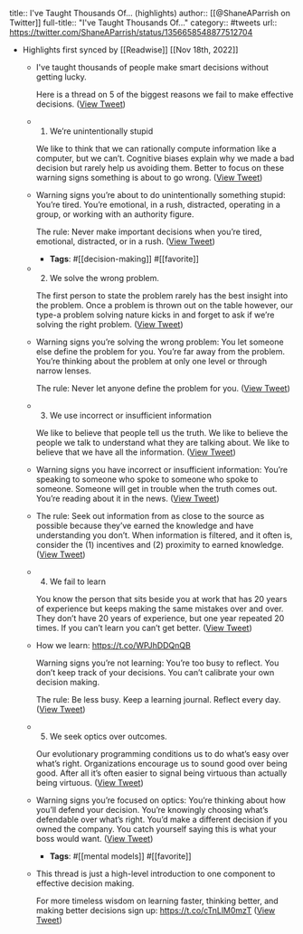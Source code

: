 title:: I've Taught Thousands Of... (highlights)
author:: [[@ShaneAParrish on Twitter]]
full-title:: "I've Taught Thousands Of..."
category:: #tweets
url:: https://twitter.com/ShaneAParrish/status/1356658548877512704

- Highlights first synced by [[Readwise]] [[Nov 18th, 2022]]
	- I've taught thousands of people make smart decisions without getting lucky. 
	  
	  Here is a thread on 5 of the biggest reasons we fail to make effective decisions. ([View Tweet](https://twitter.com/ShaneAParrish/status/1356658536751779844))
	- 1. We’re unintentionally stupid
	  
	  We like to think that we can rationally compute information like a computer, but we can’t. Cognitive biases explain why we made a bad decision but rarely help us avoiding them. Better to focus on these warning signs something is about to go wrong. ([View Tweet](https://twitter.com/ShaneAParrish/status/1356658537628389382))
	- Warning signs you’re about to do unintentionally something stupid: You’re tired. You’re emotional, in a rush, distracted, operating in a group, or working with an authority figure. 
	  
	  The rule: Never make important decisions when you’re tired, emotional, distracted, or in a rush. ([View Tweet](https://twitter.com/ShaneAParrish/status/1356658538731479043))
		- **Tags**: #[[decision-making]] #[[favorite]]
	- 2. We solve the wrong problem. 
	  
	  The first person to state the problem rarely has the best insight into the problem. Once a problem is thrown out on the table however, our type-a problem solving nature kicks in and forget to ask if we’re solving the right problem. ([View Tweet](https://twitter.com/ShaneAParrish/status/1356658539704557571))
	- Warning signs you’re solving the wrong problem: You let someone else define the problem for you. You’re far away from the problem. You’re thinking about the problem at only one level or through narrow lenses. 
	  
	  The rule: Never let anyone define the problem for you. ([View Tweet](https://twitter.com/ShaneAParrish/status/1356658540698599429))
	- 3. We use incorrect or insufficient information
	  
	  We like to believe that people tell us the truth. We like to believe the people we talk to understand what they are talking about. We like to believe that we have all the information. ([View Tweet](https://twitter.com/ShaneAParrish/status/1356658541805899777))
	- Warning signs you have incorrect or insufficient information: You’re speaking to someone who spoke to someone who spoke to someone. Someone will get in trouble when the truth comes out. You’re reading about it in the news. ([View Tweet](https://twitter.com/ShaneAParrish/status/1356658542741184513))
	- The rule: Seek out information from as close to the source as possible because they’ve earned the knowledge and have understanding you don’t. When information is filtered, and it often is, consider the (1) incentives and (2) proximity to earned knowledge. ([View Tweet](https://twitter.com/ShaneAParrish/status/1356658543873695747))
	- 4. We fail to learn
	  
	  You know the person that sits beside you at work that has 20 years of experience but keeps making the same mistakes over and over. They don’t have 20 years of experience, but one year repeated 20 times. If you can’t learn you can’t get better. ([View Tweet](https://twitter.com/ShaneAParrish/status/1356658544834150404))
	- How we learn: https://t.co/WPJhDDQnQB
	  
	  Warning signs you’re not learning: You’re too busy to reflect. You don’t keep track of your decisions. You can’t calibrate your own decision making.  
	  
	  The rule: Be less busy. Keep a learning journal. Reflect every day. ([View Tweet](https://twitter.com/ShaneAParrish/status/1356658545786314753))
	- 5. We seek optics over outcomes. 
	  
	  Our evolutionary programming conditions us to do what’s easy over what’s right. Organizations encourage us to sound good over being good. After all it’s often easier to signal being virtuous than actually being virtuous. ([View Tweet](https://twitter.com/ShaneAParrish/status/1356658546960707591))
	- Warning signs you’re focused on optics: You’re thinking about how you’ll defend your decision. You’re knowingly choosing what’s defendable over what’s right. You’d make a different decision if you owned the company. You catch yourself saying this is what your boss would want. ([View Tweet](https://twitter.com/ShaneAParrish/status/1356658547887587328))
		- **Tags**: #[[mental models]] #[[favorite]]
	- This thread is just a high-level introduction to one component to effective decision making.  
	  
	  For more timeless wisdom on learning faster, thinking better, and making better decisions sign up: https://t.co/cTnLlM0mzT ([View Tweet](https://twitter.com/ShaneAParrish/status/1356658548877512704))